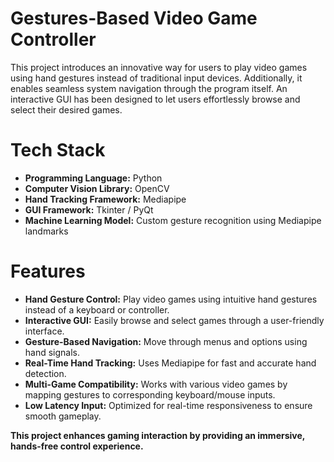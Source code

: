 # **Gestures-Based Video Game Controller**

This project introduces an innovative way for users to play video games using hand gestures instead of traditional input devices. Additionally, it enables seamless system navigation through the program itself. An interactive GUI has been designed to let users effortlessly browse and select their desired games.

# **Tech Stack**

- **Programming Language:** Python  
- **Computer Vision Library:** OpenCV  
- **Hand Tracking Framework:** Mediapipe  
- **GUI Framework:** Tkinter / PyQt  
- **Machine Learning Model:** Custom gesture recognition using Mediapipe landmarks  

# **Features**

- **Hand Gesture Control:** Play video games using intuitive hand gestures instead of a keyboard or controller.  
- **Interactive GUI:** Easily browse and select games through a user-friendly interface.  
- **Gesture-Based Navigation:** Move through menus and options using hand signals.  
- **Real-Time Hand Tracking:** Uses Mediapipe for fast and accurate hand detection.  
- **Multi-Game Compatibility:** Works with various video games by mapping gestures to corresponding keyboard/mouse inputs.  
- **Low Latency Input:** Optimized for real-time responsiveness to ensure smooth gameplay.

**This project enhances gaming interaction by providing an immersive, hands-free control experience.**
